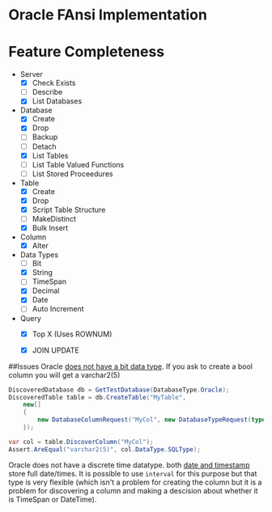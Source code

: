 # Oracle FAnsi Implementation

# Feature Completeness

- Server
  - [X] Check Exists
  - [ ] Describe 
  - [X] List Databases

- Database
  - [X] Create
  - [X] Drop
  - [ ] Backup
  - [ ] Detach
  - [X] List Tables
  - [ ] List Table Valued Functions
  - [ ] List Stored Proceedures
  
- Table 
  - [X] Create
  - [X] Drop
  - [X] Script Table Structure
  - [ ] MakeDistinct
  - [X] Bulk Insert

- Column
  - [X] Alter
  
- Data Types
  - [ ] Bit
  - [X] String
  - [ ] TimeSpan
  - [X] Decimal
  - [X] Date
  - [ ] Auto Increment

- Query
  - [X] Top X (Uses ROWNUM)
  - [X] JOIN UPDATE
  

##Issues
Oracle [does not have a bit data type](https://asktom.oracle.com/pls/asktom/f?p=100:11:0::::P11_QUESTION_ID:6263249199595#876972400346931526).  If you ask to create a bool column you will get a varchar2(5)

```csharp
DiscoveredDatabase db = GetTestDatabase(DatabaseType.Oracle);
DiscoveredTable table = db.CreateTable("MyTable",
	new[]
	{
		new DatabaseColumnRequest("MyCol", new DatabaseTypeRequest(typeof(bool)))
	});

var col = table.DiscoverColumn("MyCol");
Assert.AreEqual("varchar2(5)", col.DataType.SQLType);
```

Oracle does not have a discrete time datatype.  both [date and timestamp](https://docs.oracle.com/cd/B28359_01/server.111/b28318/datatype.htm#CNCPT413) store full date/times.  It is possible to use `interval` for this purpose but that type is very flexible (which isn't a problem for creating the column but it is a problem for discovering a column and making a descision about whether it is TimeSpan or DateTime).



